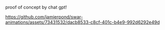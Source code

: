 proof of concept by chat gpt!

https://github.com/jamierpond/swar-animations/assets/73431532/dacb8533-c8cf-401c-b4e9-992d6292e49d

